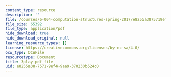 ```yaml
---
content_type: resource
description: ''
file: /courses/6-004-computation-structures-spring-2017/e8255a3875719ef49aa9370230b524c0_q38KAGAKORk.pdf
file_size: 65392
file_type: application/pdf
hide_download: true
hide_download_original: null
learning_resource_types: []
license: https://creativecommons.org/licenses/by-nc-sa/4.0/
ocw_type: OCWFile
resourcetype: Document
title: 3play pdf file
uid: e8255a38-7571-9ef4-9aa9-370230b524c0
---
```

